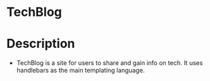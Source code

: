 # TechBlog

# Description
- TechBlog is a site for users to share and gain info on tech. It uses handlebars as the main templating language. 
